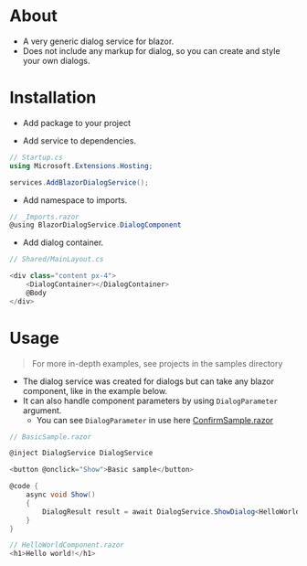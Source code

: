 # About
- A very generic dialog service for blazor.
- Does not include any markup for dialog, so you can create and style your own dialogs.

# Installation
- Add package to your project

- Add service to dependencies.
```csharp
// Startup.cs
using Microsoft.Extensions.Hosting;

services.AddBlazorDialogService();
```

- Add namespace to imports.
```csharp
// _Imports.razor
@using BlazorDialogService.DialogComponent
```

- Add dialog container.
```csharp
// Shared/MainLayout.cs

<div class="content px-4">
    <DialogContainer></DialogContainer>
    @Body
</div>
```

# Usage
> For more in-depth examples, see projects in the samples directory

- The dialog service was created for dialogs but can take any blazor component, like in the example below.
- It can also handle component parameters by using `DialogParameter` argument.
   - You can see `DialogParameter` in use here [ConfirmSample.razor](samples\BlazorServerSample\Pages\Samples\ConfirmSample.razor)

```csharp
// BasicSample.razor

@inject DialogService DialogService

<button @onclick="Show">Basic sample</button>

@code {
    async void Show()
    {
        DialogResult result = await DialogService.ShowDialog<HelloWorldComponent>();
    }
}
```

```csharp
// HelloWorldComponent.razor
<h1>Hello world!</h1>
```